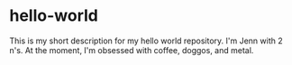 # hello-world
This is my short description for my hello world repository.
I'm Jenn with 2 n's. At the moment, I'm obsessed with coffee, doggos, and metal.
